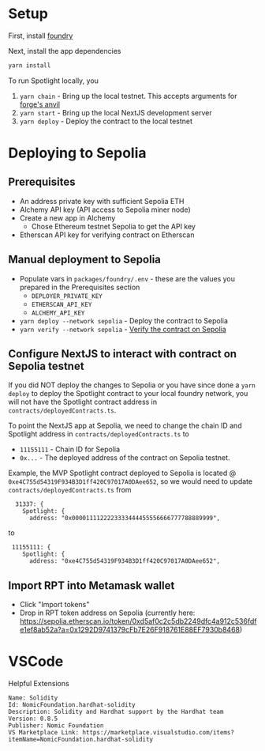 # Setup

First, install [foundry](https://book.getfoundry.sh/getting-started/installation)

Next, install the app dependencies
```sh
yarn install
```

To run Spotlight locally, you
1. `yarn chain` - Bring up the local testnet. This accepts arguments for [forge's anvil](https://book.getfoundry.sh/reference/anvil/)
2. `yarn start` - Bring up the local NextJS development server
3. `yarn deploy` - Deploy the contract to the local testnet

# Deploying to Sepolia

## Prerequisites
* An address private key with sufficient Sepolia ETH
* Alchemy API key (API access to Sepolia miner node)
* Create a new app in Alchemy
  * Chose Ethereum testnet Sepolia to get the API key
* Etherscan API key for verifying contract on Etherscan

## Manual deployment to Sepolia
* Populate vars in `packages/foundry/.env` - these are the values you prepared in the Prerequisites section
  * `DEPLOYER_PRIVATE_KEY`
  * `ETHERSCAN_API_KEY`
  * `ALCHEMY_API_KEY`
* `yarn deploy --network sepolia` - Deploy the contract to Sepolia
* `yarn verify --network sepolia` - [Verify the contract on Sepolia](https://book.getfoundry.sh/forge/deploying?highlight=verify#verifying-a-pre-existing-contract)

## Configure NextJS to interact with contract on Sepolia testnet
If you did NOT deploy the changes to Sepolia or you have since done a `yarn deploy` to deploy the
Spotlight contract to your local foundry network, you will not have the Spotlight contract address
in `contracts/deployedContracts.ts`.

To point the NextJS app at Sepolia, we need to change the chain ID and Spotlight address in `contracts/deployedContracts.ts` to
* `11155111` - Chain ID for Sepolia
* `0x...`    - The deployed address of the contract on Sepolia testnet.

Example, the MVP Spotlight contract deployed to Sepolia is located @ `0xe4C755d54319F934B3D1ff420C97017A0DAee652`, so we would
need to update `contracts/deployedContracts.ts` from
```
  31337: {
    Spotlight: {
      address: "0x0000111122223333444455556666777788889999",
```
to
```
 11155111: {
    Spotlight: {
      address: "0xe4C755d54319F934B3D1ff420C97017A0DAee652",
```

## Import RPT into Metamask wallet
* Click "Import tokens"
* Drop in RPT token address on Sepolia (currently here: https://sepolia.etherscan.io/token/0xd5af0c2c5db2249dfc4a912c536fdfe1ef8ab52a?a=0x1292D9741379cFb7E26F918761E88EF7930b8468)

# VSCode

Helpful Extensions

```
Name: Solidity
Id: NomicFoundation.hardhat-solidity
Description: Solidity and Hardhat support by the Hardhat team
Version: 0.8.5
Publisher: Nomic Foundation
VS Marketplace Link: https://marketplace.visualstudio.com/items?itemName=NomicFoundation.hardhat-solidity
```
